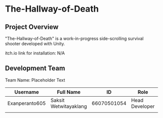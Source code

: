 # The-Hallway-of-Death
## Project Overview
"The-Hallway-of-Death" is a work-in-progress side-scrolling survival shooter developed with Unity.

itch.io link for installation: N/A

## Development Team

Team Name: Placeholder Text 

| Username | Full Name | ID | Role | Email |
| ------------- |-------------| -----| -----| -----|
| Exanperanto605 | Saksit Wetwitayaklang | 66070501054 | Head Developer | saksit.wetw@kmutt.ac.th |
| | | | | |
